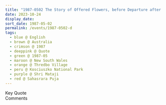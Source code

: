 ```yaml
---
title: "1987-0502 The Story of Offered Flowers, before Departure after the Evening Program, the day before Sahasrāra Pūjā, Thredbo Village, Kosciuszko National Park, New South Wales, Australia"
date: 2023-10-24
display_date: 
sort_date: 1987-05-02
permalink: /events/1987-0502-d
tags:
  - blue @ English
  - brown @ Australia
  - crimson @ 1987
  - deeppink @ Quote
  - green @ 1987-05
  - maroon @ New South Wales
  - orange @ Thredbo Village
  - peru @ Kosciuszko National Park
  - purple @ Shri Mataji
  - red @ Sahasrara Puja
---
```


<wave-list>
  <list-title color="green" width="75">Key Quote</list-title>
  <list-item color="BlanchedAlmond"  width="200"></list-item>
  <list-item color="Lavender"></list-item>
  <list-item color="BlanchedAlmond"></list-item>
</wave-list>

<br>

<wave-list>
  <list-title color="green" width="75">Comments</list-title>
  <list-item color="BlanchedAlmond"  width="200"></list-item>
  <list-item color="Lavender"></list-item>
  <list-item color="BlanchedAlmond"></list-item>
</wave-list>